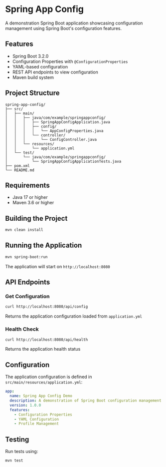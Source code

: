 # Spring App Config

A demonstration Spring Boot application showcasing configuration management using Spring Boot's configuration features.

## Features

- Spring Boot 3.2.0
- Configuration Properties with `@ConfigurationProperties`
- YAML-based configuration
- REST API endpoints to view configuration
- Maven build system

## Project Structure

```
spring-app-config/
├── src/
│   ├── main/
│   │   ├── java/com/example/springappconfig/
│   │   │   ├── SpringAppConfigApplication.java
│   │   │   ├── config/
│   │   │   │   └── AppConfigProperties.java
│   │   │   └── controller/
│   │   │       └── ConfigController.java
│   │   └── resources/
│   │       └── application.yml
│   └── test/
│       └── java/com/example/springappconfig/
│           └── SpringAppConfigApplicationTests.java
├── pom.xml
└── README.md
```

## Requirements

- Java 17 or higher
- Maven 3.6 or higher

## Building the Project

```bash
mvn clean install
```

## Running the Application

```bash
mvn spring-boot:run
```

The application will start on `http://localhost:8080`

## API Endpoints

### Get Configuration
```bash
curl http://localhost:8080/api/config
```

Returns the application configuration loaded from `application.yml`

### Health Check
```bash
curl http://localhost:8080/api/health
```

Returns the application health status

## Configuration

The application configuration is defined in `src/main/resources/application.yml`:

```yaml
app:
  name: Spring App Config Demo
  description: A demonstration of Spring Boot configuration management
  version: 1.0.0
  features:
    - Configuration Properties
    - YAML Configuration
    - Profile Management
```

## Testing

Run tests using:

```bash
mvn test
```
